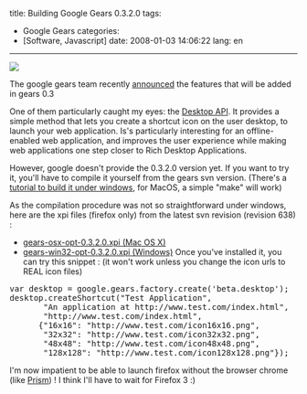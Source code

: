 title: Building Google Gears 0.3.2.0
tags:
- Google Gears
categories:
- [Software, Javascript]
date: 2008-01-03 14:06:22
lang: en
---

![](http://gears.google.com/images/gears_sm.png)

The google gears team recently [announced](http://code.google.com/apis/gears/upcoming/history.html) the features that will be added in gears 0.3

One of them particularly caught my eyes: the [Desktop API](http://code.google.com/apis/gears/upcoming/api_desktop.html). It provides a simple method that lets you create a shortcut icon on the user desktop, to launch your web application. Is's particularly interesting for an offline-enabled web application, and improves the user experience while making web applications one step closer to Rich Desktop Applications.

However, google doesn't provide the 0.3.2.0 version yet. If you want to try it, you'll have to compile it yourself from the gears svn version. (There's a [tutorial to build it under windows](http://code.google.com/p/google-gears/wiki/BuildingGearsForWindows), for MacOS, a simple "make" will work)

As the compilation procedure was not so straightforward under windows, here are the xpi files (firefox only) from the latest svn revision (revision 638) :

*   [gears-osx-opt-0.3.2.0.xpi (Mac OS X)](http://www.neyric.com/files/gears-osx-opt-0.3.2.0.xpi)
*   [gears-win32-opt-0.3.2.0.xpi (Windows)](http://www.neyric.com/files/gears-win32-opt-0.3.2.0.xpi)
Once you've installed it, you can try this snippet : (it won't work unless you change the icon urls to REAL icon files)
<pre>
var desktop = google.gears.factory.create('beta.desktop');
desktop.createShortcut("Test Application",
       "An application at http://www.test.com/index.html",
       "http://www.test.com/index.html",
      {"16x16": "http://www.test.com/icon16x16.png",
       "32x32": "http://www.test.com/icon32x32.png",
       "48x48": "http://www.test.com/icon48x48.png",
       "128x128": "http://www.test.com/icon128x128.png"});</pre>
I'm now impatient to be able to launch firefox without the browser chrome (like [Prism](http://labs.mozilla.com/2007/10/prism/)) ! I think I'll have to wait for Firefox 3 :)